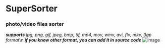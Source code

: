 # SuperSorter
### photo/video files sorter
***supports*** *jpg, png, gif, jpeg, bmp, tif, mp4, mov, wmv, avi, flv, mkv, 3gp format*\n
***if you know other format, you can add it in source code***
![image](https://user-images.githubusercontent.com/74382366/158835782-b401c4e5-1124-46e2-a681-8b2013e4ffb6.png)
